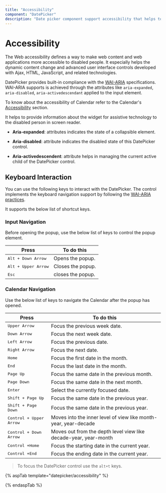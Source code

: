 ```yaml
---
title: "Accessibility"
component: "DatePicker"
description: "Date picker component support accessibility that helps to access all the features through the keyboard, on-screen readers, or other assertive technology devices."
---
```


# Accessibility

The Web accessibility defines a way to make web content and web applications
more accessible to disabled people. It especially helps the dynamic content change
and advanced user interface controls developed with Ajax, HTML, JavaScript, and related technologies.

DatePicker provides built-in compliance with the
[WAI-ARIA](http://www.w3.org/WAI/PF/aria-practices) specifications. WAI-ARIA
supports is achieved through the attributes
like `aria-expanded`, `aria-disabled`, `aria-activedescendant`
applied to the input element.

To know about the accessibility of Calendar refer to the Calendar's
[Accessibility](../calendar/accessibility/)
 section.

It helps to provide information about the widget
for assistive technology to the disabled person in
screen reader.

* **Aria-expanded**: attributes indicates the state of a collapsible element.

* **Aria-disabled**: attribute indicates the disabled state of this DatePicker control.

* **Aria-activedescendent**: attribute helps in managing the current active child of the DatePicker control.

## Keyboard Interaction

You can use the following keys to interact with the DatePicker.
The control implements the keyboard navigation support by following the  [WAI-ARIA practices](http://www.w3.org/WAI/PF/aria-practices).

It supports the below list of shortcut keys.

### Input Navigation

Before opening the popup, use the below list of keys to
control the popup element.

| **Press** | **To do this** |
| --- | --- |
| <kbd>Alt +  Down Arrow</kbd> | Opens the popup. |
| <kbd>Alt +  Upper Arrow</kbd> | Closes the popup.|
| <kbd>Esc</kbd> | closes the popup. |

### Calendar Navigation

Use the below list of keys to navigate the Calendar after the popup has opened.

| **Press** | **To do this** |
| --- | --- |
| <kbd>Upper Arrow</kbd>  | Focus the previous week date. |
| <kbd>Down Arrow</kbd>  | Focus the next week date. |
| <kbd>Left Arrow</kbd>  | Focus the previous date. |
| <kbd>Right Arrow</kbd>  | Focus the next date. |
| <kbd>Home</kbd>  | Focus the first date in the month. |
| <kbd>End</kbd>  | Focus the last date in the month. |
| <kbd>Page Up</kbd>  | Focus the same date in the previous month. |
| <kbd>Page Down</kbd>  | Focus the same date in the next month. |
| <kbd>Enter</kbd>  | Select the currently focused date. |
| <kbd>Shift + Page Up</kbd>  | Focus the same date in the previous year. |
| <kbd>Shift + Page Down</kbd>  | Focus the same date in the previous year. |
| <kbd>Control + Upper Arrow</kbd>  | Moves into the inner level of view like month-year, year-decade |
| <kbd>Control + Down Arrow</kbd>  | Moves out from the depth level view like decade-year, year-month |
| <kbd>Control +Home</kbd>  | Focus the starting date in the current year. |
| <kbd>Control +End</kbd>  | Focus the ending date in the current year. |

> To focus the DatePicker control use the `alt+t` keys.

{% aspTab template="datepicker/accessibility" %}

{% endaspTab %}
